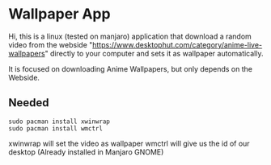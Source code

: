 # Wallpaper App
Hi, this is a linux (tested on manjaro) application that download a random video from the webside "https://www.desktophut.com/category/anime-live-wallpapers" directly to your computer and sets it as wallpaper automatically.

It is focused on downloading Anime Wallpapers, but only depends on the Webside.

## Needed
```console
sudo pacman install xwinwrap
sudo pacman install wmctrl  
```
xwinwrap will set the video as wallpaper
wmctrl will give us the id of our desktop (Already installed in Manjaro GNOME)
